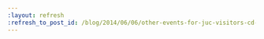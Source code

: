 ```yaml
---
:layout: refresh
:refresh_to_post_id: /blog/2014/06/06/other-events-for-juc-visitors-cd-seminar
---
```

